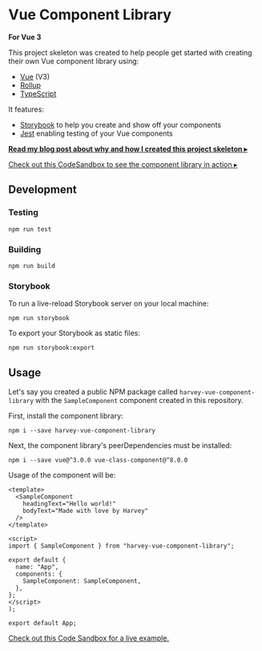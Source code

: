 # Vue Component Library

**For Vue 3**

This project skeleton was created to help people get started with creating their own Vue component library using:

- [Vue](https://vuejs.org/) (V3)
- [Rollup](https://github.com/rollup/rollup)
- [TypeScript](https://www.typescriptlang.org/)

It features:

- [Storybook](https://storybook.js.org/) to help you create and show off your components
- [Jest](https://jestjs.io/) enabling testing of your Vue components

[**Read my blog post about why and how I created this project skeleton ▸**](https://blog.harveydelaney.com/creating-your-own-vue-component-library/)

[Check out this CodeSandbox to see the component library in action ▸](https://codesandbox.io/s/silly-taussig-zm0ni?file=/src/App.vue)

## Development

### Testing

```
npm run test
```

### Building

```
npm run build
```

### Storybook

To run a live-reload Storybook server on your local machine:

```
npm run storybook
```

To export your Storybook as static files:

```
npm run storybook:export
```

## Usage

Let's say you created a public NPM package called `harvey-vue-component-library` with the `SampleComponent` component created in this repository.

First, install the component library:

```
npm i --save harvey-vue-component-library
```

Next, the component library's peerDependencies must be installed:

```
npm i --save vue@^3.0.0 vue-class-component@^8.0.0
```

Usage of the component will be:

```
<template>
  <SampleComponent
    headingText="Hello world!"
    bodyText="Made with love by Harvey"
  />
</template>

<script>
import { SampleComponent } from "harvey-vue-component-library";

export default {
  name: "App",
  components: {
    SampleComponent: SampleComponent,
  },
};
</script>
);

export default App;
```

[Check out this Code Sandbox for a live example.](https://codesandbox.io/s/harvey-component-library-example-y2b60?file=/src/App.js)

